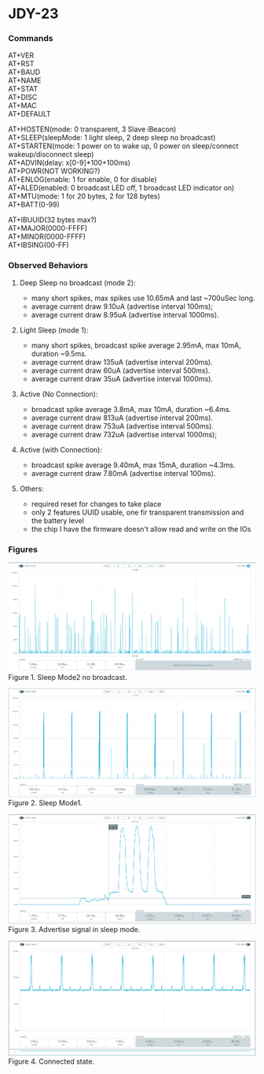 # JDY-23
### Commands
AT+VER<br>
AT+RST<br>
AT+BAUD<br>
AT+NAME<br>
AT+STAT<br>
AT+DISC<br>
AT+MAC<br>
AT+DEFAULT<br>

AT+HOSTEN(mode: 0 transparent, 3 Slave iBeacon)<br>
AT+SLEEP(sleepMode: 1 light sleep, 2 deep sleep no broadcast)<br>
AT+STARTEN(mode: 1 power on to wake up, 0 power on sleep/connect wakeup/disconnect sleep)<br>
AT+ADVIN(delay: x[0-9]*100+100ms)<br>
AT+POWR(NOT WORKING?)<br>
AT+ENLOG(enable: 1 for enable, 0 for disable)<br>
AT+ALED(enabled: 0 broadcast LED off, 1 broadcast LED indicator on)<br>
AT+MTU(mode: 1 for 20 bytes, 2 for 128 bytes)<br>
AT+BATT(0-99)<br>

AT+IBUUID(32 bytes max?)<br>
AT+MAJOR(0000-FFFF)<br>
AT+MINOR(0000-FFFF)<br>
AT+IBSING(00-FF)<br>

### Observed Behaviors
1. Deep Sleep no broadcast (mode 2): 
   - many short spikes, max spikes use 10.65mA and last ~700uSec long.
   - average current draw 9.10uA (advertise interval 100ms);
   - average current draw 8.95uA (advertise interval 1000ms).

2. Light Sleep (mode 1):
   - many short spikes, broadcast spike average 2.95mA, max 10mA, duration ~9.5ms.
   - average current draw 135uA (advertise interval 200ms).
   - average current draw 60uA (advertise interval 500ms).
   - average current draw 35uA (advertise interval 1000ms).

3. Active (No Connection):
   - broadcast spike average 3.8mA, max 10mA, duration ~6.4ms.
   - average current draw 813uA (advertise interval 200ms).
   - average current draw 753uA (advertise interval 500ms).
   - average current draw 732uA (advertise interval 1000ms);

4. Active (with Connection):
   - broadcast spike average 9.40mA, max 15mA, duration ~4.3ms.
   - average current draw 7.80mA (advertise interval 100ms).
   
3. Others:
   - required reset for changes to take place
   - only 2 features UUID usable, one fir transparent transmission and the battery level
   - the chip I have the firmware doesn't allow read and write on the IOs

### Figures
![Alt text](JDY-23_Sleep2_NoBroadcast.png)
Figure 1. Sleep Mode2 no broadcast.

![Alt text](JDY-23_Sleep1.png)
Figure 2. Sleep Mode1.

![Alt text](JDY-23_Signal_SleepMode.png)
Figure 3. Advertise signal in sleep mode.

![Alt text](JDY-23_Connected.png)
Figure 4. Connected state.
